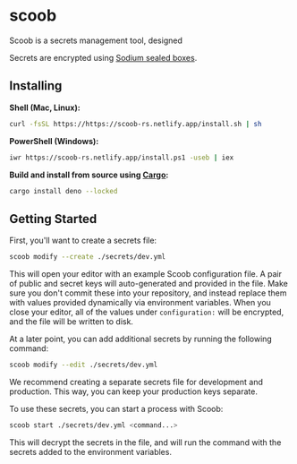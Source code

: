 # scoob

Scoob is a secrets management tool, designed

Secrets are encrypted using [Sodium sealed boxes](https://libsodium.gitbook.io/doc/public-key_cryptography/sealed_boxes).

## Installing

**Shell (Mac, Linux):**

```bash
curl -fsSL https://https://scoob-rs.netlify.app/install.sh | sh
```

**PowerShell (Windows):**

```bash
iwr https://scoob-rs.netlify.app/install.ps1 -useb | iex
```

**Build and install from source using [Cargo](https://crates.io/crates/deno):**

```bash
cargo install deno --locked
```

## Getting Started

First, you'll want to create a secrets file:

```bash
scoob modify --create ./secrets/dev.yml
```

This will open your editor with an example Scoob configuration file. A pair of public and secret keys will auto-generated and provided in the file. Make sure you don't commit these into your repository, and instead replace them with values provided dynamically via environment variables. When you close your editor, all of the values under `configuration:` will be encrypted, and the file will be written to disk.

At a later point, you can add additional secrets by running the following command:

```bash
scoob modify --edit ./secrets/dev.yml
```

We recommend creating a separate secrets file for development and production. This way, you can keep your production keys separate.

To use these secrets, you can start a process with Scoob:

```bash
scoob start ./secrets/dev.yml <command...>
```

This will decrypt the secrets in the file, and will run the command with the secrets added to the environment variables.
